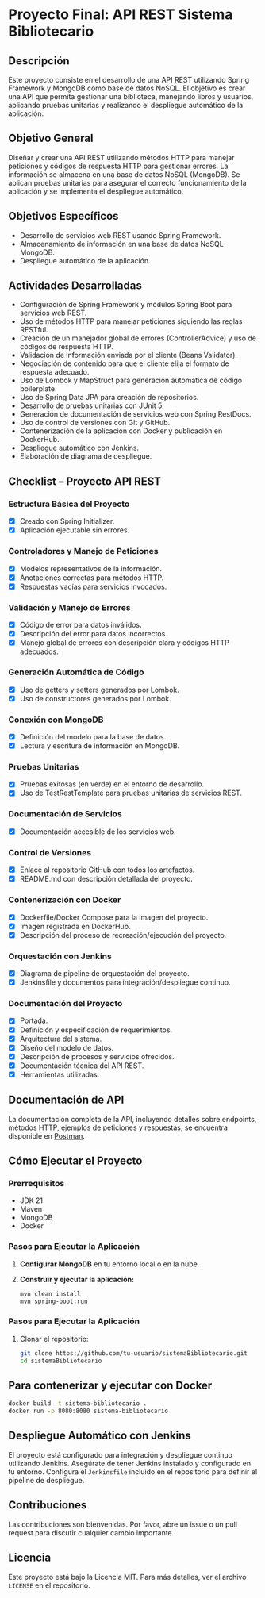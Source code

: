 # Proyecto Final: API REST Sistema Bibliotecario

## Descripción
Este proyecto consiste en el desarrollo de una API REST utilizando Spring Framework y MongoDB como base de datos NoSQL. El objetivo es crear una API que permita gestionar una biblioteca, manejando libros y usuarios, aplicando pruebas unitarias y realizando el despliegue automático de la aplicación.

## Objetivo General
Diseñar y crear una API REST utilizando métodos HTTP para manejar peticiones y códigos de respuesta HTTP para gestionar errores. La información se almacena en una base de datos NoSQL (MongoDB). Se aplican pruebas unitarias para asegurar el correcto funcionamiento de la aplicación y se implementa el despliegue automático.

## Objetivos Específicos
- Desarrollo de servicios web REST usando Spring Framework.
- Almacenamiento de información en una base de datos NoSQL MongoDB.
- Despliegue automático de la aplicación.

## Actividades Desarrolladas
- Configuración de Spring Framework y módulos Spring Boot para servicios web REST.
- Uso de métodos HTTP para manejar peticiones siguiendo las reglas RESTful.
- Creación de un manejador global de errores (ControllerAdvice) y uso de códigos de respuesta HTTP.
- Validación de información enviada por el cliente (Beans Validator).
- Negociación de contenido para que el cliente elija el formato de respuesta adecuado.
- Uso de Lombok y MapStruct para generación automática de código boilerplate.
- Uso de Spring Data JPA para creación de repositorios.
- Desarrollo de pruebas unitarias con JUnit 5.
- Generación de documentación de servicios web con Spring RestDocs.
- Uso de control de versiones con Git y GitHub.
- Contenerización de la aplicación con Docker y publicación en DockerHub.
- Despliegue automático con Jenkins.
- Elaboración de diagrama de despliegue.

## Checklist – Proyecto API REST

### Estructura Básica del Proyecto
- [x] Creado con Spring Initializer.
- [x] Aplicación ejecutable sin errores.

### Controladores y Manejo de Peticiones
- [x] Modelos representativos de la información.
- [x] Anotaciones correctas para métodos HTTP.
- [x] Respuestas vacías para servicios invocados.

### Validación y Manejo de Errores
- [x] Código de error para datos inválidos.
- [x] Descripción del error para datos incorrectos.
- [x] Manejo global de errores con descripción clara y códigos HTTP adecuados.

### Generación Automática de Código
- [x] Uso de getters y setters generados por Lombok.
- [x] Uso de constructores generados por Lombok.

### Conexión con MongoDB
- [x] Definición del modelo para la base de datos.
- [x] Lectura y escritura de información en MongoDB.

### Pruebas Unitarias
- [x] Pruebas exitosas (en verde) en el entorno de desarrollo.
- [x] Uso de TestRestTemplate para pruebas unitarias de servicios REST.

### Documentación de Servicios
- [x] Documentación accesible de los servicios web.

### Control de Versiones
- [x] Enlace al repositorio GitHub con todos los artefactos.
- [x] README.md con descripción detallada del proyecto.

### Contenerización con Docker
- [x] Dockerfile/Docker Compose para la imagen del proyecto.
- [x] Imagen registrada en DockerHub.
- [x] Descripción del proceso de recreación/ejecución del proyecto.

### Orquestación con Jenkins
- [x] Diagrama de pipeline de orquestación del proyecto.
- [x] Jenkinsfile y documentos para integración/despliegue continuo.

### Documentación del Proyecto
- [x] Portada.
- [x] Definición y especificación de requerimientos.
- [x] Arquitectura del sistema.
- [x] Diseño del modelo de datos.
- [x] Descripción de procesos y servicios ofrecidos.
- [x] Documentación técnica del API REST.
- [x] Herramientas utilizadas.

## Documentación de API
La documentación completa de la API, incluyendo detalles sobre endpoints, métodos HTTP, ejemplos de peticiones y respuestas, se encuentra disponible en [Postman](https://documenter.getpostman.com/view/35380043/2sA3XQiNfJ).

## Cómo Ejecutar el Proyecto


### Prerrequisitos
- JDK 21
- Maven
- MongoDB
- Docker

### Pasos para Ejecutar la Aplicación
1. **Configurar MongoDB** en tu entorno local o en la nube.

2. **Construir y ejecutar la aplicación:**
   ```bash
   mvn clean install
   mvn spring-boot:run


### Pasos para Ejecutar la Aplicación
1. Clonar el repositorio:
   ```bash
   git clone https://github.com/tu-usuario/sistemaBibliotecario.git
   cd sistemaBibliotecario

## Para contenerizar y ejecutar con Docker

```bash
docker build -t sistema-bibliotecario .
docker run -p 8080:8080 sistema-bibliotecario
```

## Despliegue Automático con Jenkins

El proyecto está configurado para integración y despliegue continuo utilizando Jenkins. Asegúrate de tener Jenkins instalado y configurado en tu entorno. Configura el `Jenkinsfile` incluido en el repositorio para definir el pipeline de despliegue.

## Contribuciones

Las contribuciones son bienvenidas. Por favor, abre un issue o un pull request para discutir cualquier cambio importante.

## Licencia

Este proyecto está bajo la Licencia MIT. Para más detalles, ver el archivo `LICENSE` en el repositorio.





